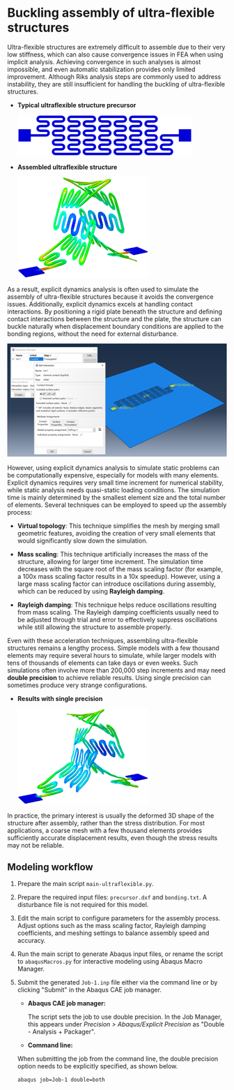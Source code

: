 # Buckling assembly of ultra-flexible structures

Ultra-flexible structures are extremely difficult to assemble due to their very low stiffness, which can also cause convergence issues in FEA when using implicit analysis. Achieving convergence in such analyses is almost impossible, and even automatic stabilization provides only limited improvement. Although Riks analysis steps are commonly used to address instability, they are still insufficient for handling the buckling of ultra-flexible structures.

- **Typical ultraflexible structure precursor**

  <img src="./assets/ultraflexible_precursor.png" width="400">

- **Assembled ultraflexible structure**

  <img src="./assets/job_1.png" width="300">

As a result, explicit dynamics analysis is often used to simulate the assembly of ultra-flexible structures because it avoids the convergence issues. Additionally, explicit dynamics excels at handling contact interactions. By positioning a rigid plate beneath the structure and defining contact interactions between the structure and the plate, the structure can buckle naturally when displacement boundary conditions are applied to the bonding regions, without the need for external disturbance.

<img src="./assets/contact_interaction.png" width="600">

However, using explicit dynamics analysis to simulate static problems can be computationally expensive, especially for models with many elements. Explicit dynamics requires very small time increment for numerical stability, while static analysis needs quasi-static loading conditions. The simulation time is mainly determined by the smallest element size and the total number of elements. Several techniques can be employed to speed up the assembly process:

- **Virtual topology**: This technique simplifies the mesh by merging small geometric features, avoiding the creation of very small elements that would significantly slow down the simulation.

- **Mass scaling**: This technique artificially increases the mass of the structure, allowing for larger time increment. The simulation time decreases with the square root of the mass scaling factor (for example, a 100x mass scaling factor results in a 10x speedup). However, using a large mass scaling factor can introduce oscillations during assembly, which can be reduced by using **Rayleigh damping**.

- **Rayleigh damping**: This technique helps reduce oscillations resulting from mass scaling. The Rayleigh damping coefficients usually need to be adjusted through trial and error to effectively suppress oscillations while still allowing the structure to assemble properly.

Even with these acceleration techniques, assembling ultra-flexible structures remains a lengthy process. Simple models with a few thousand elements may require several hours to simulate, while larger models with tens of thousands of elements can take days or even weeks. Such simulations often involve more than 200,000 step increments and may need **double precision** to achieve reliable results. Using single precision can sometimes produce very strange configurations.

- **Results with single precision**

  <img src="./assets/single_precision.png" width="300">

In practice, the primary interest is usually the deformed 3D shape of the structure after assembly, rather than the stress distribution. For most applications, a coarse mesh with a few thousand elements provides sufficiently accurate displacement results, even though the stress results may not be reliable.

## Modeling workflow

1. Prepare the main script `main-ultraflexible.py`.

2. Prepare the required input files: `precursor.dxf` and `bonding.txt`. A disturbance file is not required for this model.

3. Edit the main script to configure parameters for the assembly process. Adjust options such as the mass scaling factor, Rayleigh damping coefficients, and meshing settings to balance assembly speed and accuracy.

4. Run the main script to generate Abaqus input files, or rename the script to `abaqusMacros.py` for interactive modeling using Abaqus Macro Manager.

5. Submit the generated `Job-1.inp` file either via the command line or by clicking "Submit" in the Abaqus CAE job manager.

    - **Abaqus CAE job manager:**  

      The script sets the job to use double precision. In the Job Manager, this appears under *Precision > Abaqus/Explicit Precision* as "Double - Analysis + Packager".
    
    - **Command line:**  

    When submitting the job from the command line, the double precision option needs to be explicitly specified, as shown below.

      ```bash
      abaqus job=Job-1 double=both
